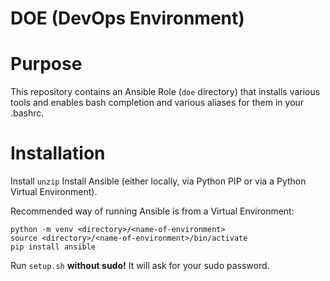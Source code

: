 # DOE (DevOps Environment)

# Purpose
This repository contains an Ansible Role (`doe` directory) that installs various tools and enables bash completion and various aliases for them in your .bashrc.

# Installation
Install `unzip`
Install Ansible (either locally, via Python PIP or via a Python Virtual Environment).

Recommended way of running Ansible is from a Virtual Environment:
```shell
python -m venv <directory>/<name-of-environment>
source <directory>/<name-of-environment>/bin/activate
pip install ansible
```

Run `setup.sh` **without sudo!** It will ask for your sudo password.
